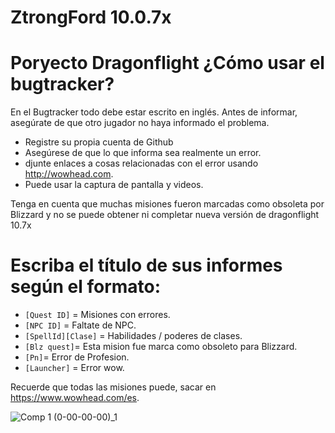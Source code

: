 # ZtrongFord 10.0.7x
# Poryecto Dragonflight ¿Cómo usar el bugtracker?
En el Bugtracker todo debe estar escrito en inglés. Antes de informar, asegúrate de que otro jugador no haya informado el problema.

* Registre su propia cuenta de Github
* Asegúrese de que lo que informa sea realmente un error.
* djunte enlaces a cosas relacionadas con el error usando http://wowhead.com.
* Puede usar la captura de pantalla y videos.

Tenga en cuenta que muchas misiones fueron marcadas como obsoleta por Blizzard y no se puede obtener ni completar nueva versión de dragonflight 10.7x

# Escriba el título de sus informes según el formato:

* `[Quest ID]` = Misiones con errores.
* `[NPC ID]` = Faltate de NPC.
* `[SpellId][Clase]` = Habilidades / poderes de clases.
* `[Blz quest]`= Esta mision fue marca como obsoleto para Blizzard. 
* `[Pn]`= Error de Profesion.
* `[Launcher]` = Error wow.

Recuerde que todas las misiones puede, sacar en https://www.wowhead.com/es.

![Comp 1 (0-00-00-00)_1](https://user-images.githubusercontent.com/89896094/231340831-88644dc8-21cc-4b29-9977-2e36f6cd0ec7.png)


